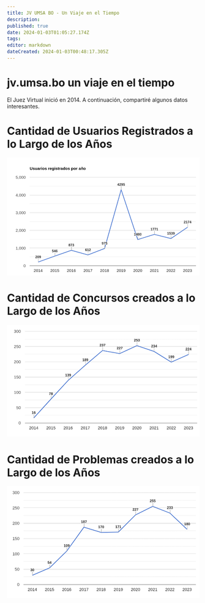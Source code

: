 ```yaml
---
title: JV UMSA BO - Un Viaje en el Tiempo
description: 
published: true
date: 2024-01-03T01:05:27.174Z
tags: 
editor: markdown
dateCreated: 2024-01-03T00:48:17.305Z
---
```


# jv.umsa.bo un viaje en el tiempo

El Juez Virtual inició en 2014. A continuación, compartiré algunos datos interesantes.

# Cantidad de Usuarios Registrados a lo Largo de los Años
![user_by_year.png](/juez-virtual-patito/user_by_year.png)
# Cantidad de Concursos creados a lo Largo de los Años
![contenst_by_year.png](/juez-virtual-patito/contenst_by_year.png)
# Cantidad de Problemas creados a lo Largo de los Años
![problems_by_year.png](/juez-virtual-patito/problems_by_year.png)
